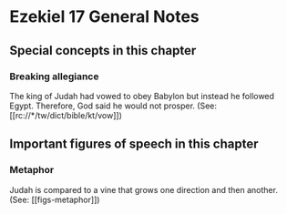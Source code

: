# Ezekiel 17 General Notes
## Special concepts in this chapter

### Breaking allegiance

The king of Judah had vowed to obey Babylon but instead he followed Egypt. Therefore, God said he would not prosper. (See: [[rc://*/tw/dict/bible/kt/vow]])

## Important figures of speech in this chapter

### Metaphor

Judah is compared to a vine that grows one direction and then another. (See: [[figs-metaphor]])